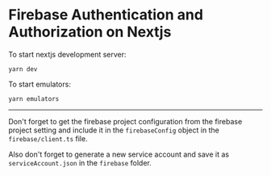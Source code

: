 # Firebase Authentication and Authorization on Nextjs

To start nextjs development server:

```
yarn dev
```

To start emulators:

```
yarn emulators
```

---

Don't forget to get the firebase project configuration from the firebase project setting and include it in the `firebaseConfig` object in the `firebase/client.ts` file.

Also don't forget to generate a new service account and save it as `serviceAccount.json` in the `firebase` folder.
